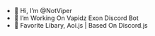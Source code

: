 - 👋 Hi, I’m @NotViper
- 👀 I’m Working On Vapidz Exon Discord Bot
- 🌱 Favorite Libary, Aoi.js | Based On Discord.js

<!---
NotViper/NotViper is a ✨ special ✨ repository because its `README.md` (this file) appears on your GitHub profile.
You can click the Preview link to take a look at your changes.
--->
